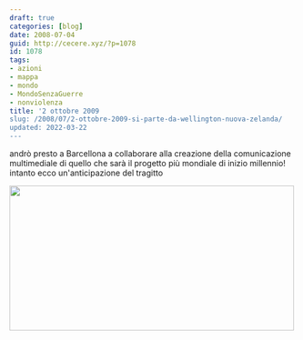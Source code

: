 ```yaml
---
draft: true
categories: [blog]
date: 2008-07-04
guid: http://cecere.xyz/?p=1078
id: 1078
tags:
- azioni
- mappa
- mondo
- MondoSenzaGuerre
- nonviolenza
title: '2 ottobre 2009
slug: /2008/07/2-ottobre-2009-si-parte-da-wellington-nuova-zelanda/
updated: 2022-03-22
---
```


andrò presto a Barcellona a collaborare alla creazione della comunicazione multimediale di quello che sarà il progetto più mondiale di inizio millennio! intanto ecco un'anticipazione del tragitto

[<img class="aligncenter size-full wp-image-1080" title="gmmpnv_plan_recorrido_2406_500" src="http://cecere.xyz/wp-content/uploads/sites/3/2008/07/gmmpnv_plan_recorrido_2406_500.jpg" alt="" width="500" height="255" srcset="http://cecere.xyz/wp-content/uploads/sites/3/2008/07/gmmpnv_plan_recorrido_2406_500.jpg 500w, http://cecere.xyz/wp-content/uploads/sites/3/2008/07/gmmpnv_plan_recorrido_2406_500-300x153.jpg 300w" sizes="(max-width: 500px) 100vw, 500px" />](http://cecere.xyz/wp-content/uploads/sites/3/2008/07/gmmpnv_plan_recorrido_2406_500.jpg)

 